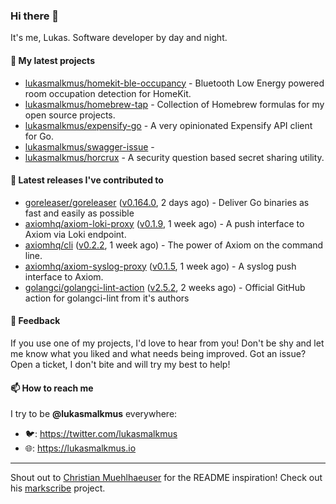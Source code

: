### Hi there 👋

It's me, Lukas. Software developer by day and night.

#### 🌱 My latest projects

- [lukasmalkmus/homekit-ble-occupancy](https://github.com/lukasmalkmus/homekit-ble-occupancy) - Bluetooth Low Energy powered room occupation detection for HomeKit.
- [lukasmalkmus/homebrew-tap](https://github.com/lukasmalkmus/homebrew-tap) - Collection of Homebrew formulas for my open source projects.
- [lukasmalkmus/expensify-go](https://github.com/lukasmalkmus/expensify-go) - A very opinionated Expensify API client for Go.
- [lukasmalkmus/swagger-issue](https://github.com/lukasmalkmus/swagger-issue) - 
- [lukasmalkmus/horcrux](https://github.com/lukasmalkmus/horcrux) - A security question based secret sharing utility.

#### 🔭 Latest releases I've contributed to

- [goreleaser/goreleaser](https://github.com/goreleaser/goreleaser) ([v0.164.0](https://github.com/goreleaser/goreleaser/releases/tag/v0.164.0), 2 days ago) - Deliver Go binaries as fast and easily as possible
- [axiomhq/axiom-loki-proxy](https://github.com/axiomhq/axiom-loki-proxy) ([v0.1.9](https://github.com/axiomhq/axiom-loki-proxy/releases/tag/v0.1.9), 1 week ago) - A push interface to Axiom via Loki endpoint.
- [axiomhq/cli](https://github.com/axiomhq/cli) ([v0.2.2](https://github.com/axiomhq/cli/releases/tag/v0.2.2), 1 week ago) - The power of Axiom on the command line.
- [axiomhq/axiom-syslog-proxy](https://github.com/axiomhq/axiom-syslog-proxy) ([v0.1.5](https://github.com/axiomhq/axiom-syslog-proxy/releases/tag/v0.1.5), 1 week ago) - A syslog push interface to Axiom.
- [golangci/golangci-lint-action](https://github.com/golangci/golangci-lint-action) ([v2.5.2](https://github.com/golangci/golangci-lint-action/releases/tag/v2.5.2), 2 weeks ago) - Official GitHub action for golangci-lint from it&#39;s authors

#### 💬 Feedback

If you use one of my projects, I'd love to hear from you! Don't be shy and let
me know what you liked and what needs being improved. Got an issue? Open a
ticket, I don't bite and will try my best to help!

#### 📫 How to reach me

I try to be **@lukasmalkmus** everywhere:

- 🐦: https://twitter.com/lukasmalkmus
- 🌐: https://lukasmalkmus.io

---

Shout out to [Christian Muehlhaeuser](https://github.com/muesli) for the README
inspiration! Check out his [markscribe](https://github.com/muesli/markscribe)
project.
